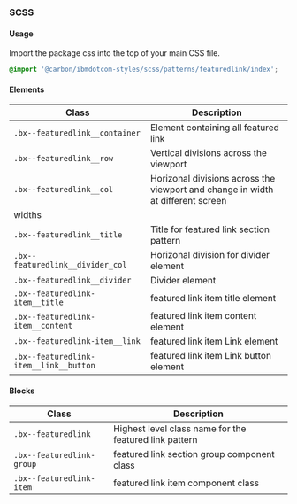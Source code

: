 ### SCSS

#### Usage

Import the package css into the top of your main CSS file.

```css
@import '@carbon/ibmdotcom-styles/scss/patterns/featuredlink/index';
```

#### Elements

| Class                                  | Description                                                                     |
| -------------------------------------- | ------------------------------------------------------------------------------- |
| `.bx--featuredlink__container`         | Element containing all featured link                                            |
| `.bx--featuredlink__row`               | Vertical divisions across the viewport                                          |
| `.bx--featuredlink__col`               | Horizonal divisions across the viewport and change in width at different screen |
| widths                                 |
| `.bx--featuredlink__title`             | Title for featured link section pattern                                         |
| `.bx--featuredlink__divider_col`       | Horizonal division for divider element                                          |
| `.bx--featuredlink__divider`           | Divider element                                                                 |
| `.bx--featuredlink-item__title`        | featured link item title element                                                |
| `.bx--featuredlink-item__content`      | featured link item content element                                              |
| `.bx--featuredlink-item__link`         | featured link item Link element                                                 |
| `.bx--featuredlink-item__link__button` | featured link item Link button element                                          |

#### Blocks

| Class                     | Description                                            |
| ------------------------- | ------------------------------------------------------ |
| `.bx--featuredlink`       | Highest level class name for the featured link pattern |
| `.bx--featuredlink-group` | featured link section group component class            |
| `.bx--featuredlink-item`  | featured link item component class                     |
